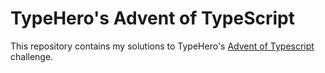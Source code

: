 # TypeHero's Advent of TypeScript

This repository contains my solutions to TypeHero's
[Advent of Typescript](https://typehero.dev/aot-2023) challenge.
